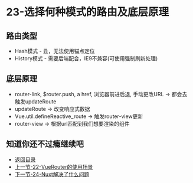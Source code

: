 # 23-选择何种模式的路由及底层原理

## 路由类型

* Hash模式 - 丑，无法使用锚点定位
* History模式 - 需要后端配合，IE9不兼容(可使用强制刷新处理)

## 底层原理

* router-link, $router.push, a href, 浏览器前进后退, 手动更改URL -> 都会去触发updateRoute
* updateRoute -> 改变响应式数据
* Vue.util.defineReactive_route -> 触发router-view更新
* router-view -> 根据url匹配到我们想要渲染的组件

## 知道你还不过瘾继续吧       

* [返回目录](../../README.md)
* [上一节-22-VueRouter的使用场景](../02-生态篇/22-VueRouter的使用场景.md)
* [下一节-24-Nuxt解决了什么问题](../02-生态篇/24-Nuxt解决了什么问题.md)